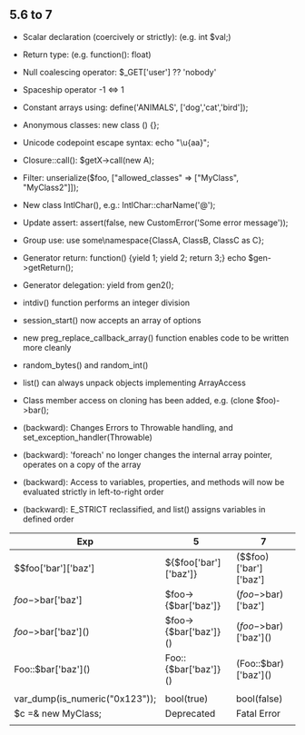 ## 5.6 to 7
- Scalar declaration (coercively or strictly): (e.g. int $val;)
- Return type: (e.g. function(): float)
- Null coalescing operator: $_GET['user'] ?? 'nobody'
- Spaceship operator -1 <=> 1
- Constant arrays using: define('ANIMALS', ['dog','cat','bird']);
- Anonymous classes: new class () {};
- Unicode codepoint escape syntax: echo "\u{aa}";
- Closure::call(): $getX->call(new A);
- Filter: unserialize($foo, ["allowed_classes" => ["MyClass", "MyClass2"]]);
- New class IntlChar(), e.g.: IntlChar::charName('@');
- Update assert: assert(false, new CustomError('Some error message'));
- Group use: use some\namespace\{ClassA, ClassB, ClassC as C};
- Generator return: function() {yield 1; yield 2; return 3;} echo $gen->getReturn();
- Generator delegation: yield from gen2();
- intdiv() function performs an integer division
- session_start() now accepts an array of options
- new preg_replace_callback_array() function enables code to be written more cleanly
- random_bytes() and random_int()
- list() can always unpack objects implementing ArrayAccess
- Class member access on cloning has been added, e.g. (clone $foo)->bar();

- (backward): Changes Errors to Throwable handling, and set_exception_handler(Throwable) 
- (backward): 'foreach' no longer changes the internal array pointer, operates on a copy of the array
- (backward): Access to variables, properties, and methods will now be evaluated strictly in left-to-right order  
- (backward): E_STRICT reclassified, and list() assigns variables in defined order 

| Exp | 5 | 7 | 
| --- | --- | --- |
| $$foo\['bar'\]\['baz'\] | 	${$foo\['bar'\]\['baz'\]} |	($$foo)\['bar'\]\['baz'\]  |
| $foo->$bar\['baz'\] |	    $foo->{$bar\['baz'\]} | 	($foo->$bar)\['baz'\]  |
| $foo->$bar\['baz'\]() | 	$foo->{$bar\['baz'\]}() |	($foo->$bar)\['baz'\]() | 
| Foo::$bar\['baz'\]() |    Foo::{$bar\['baz'\]}() | 	(Foo::$bar)\['baz'\]()  |
| | | |
| var_dump(is_numeric("0x123")); | bool(true) | bool(false) |
| $c =& new MyClass; | Deprecated | Fatal Error |
| <script language="php"> | | (removed) |
| echo yield -1; | echo (yield) - 1; | echo yield (-1); |
| yield $foo or die; | yield ($foo or die); | (yield $foo) or die; |
| | JSON | JSOND |

## 5.5 to 5.6
- Constant expressions: Possible to provide a scalar expression involving numeric and string literals and/or constants
```
const TWO = ONE * 2;
class C {
    const THREE = TWO + 1;
```
- (backward): Array keys won't be overwritten [1=>'c','a','b'] give ['c','a','b']
